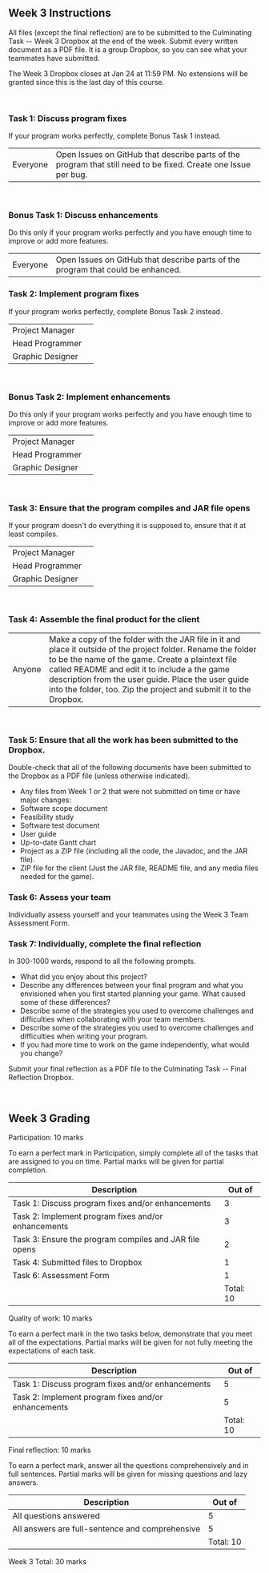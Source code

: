 ## Week 3 Instructions

All files (except the final reflection) are to be submitted to the Culminating Task -- Week 3 Dropbox at the end of the week. Submit every written document as a PDF file. It is a group Dropbox, so you can see what your teammates have submitted.

The Week 3 Dropbox closes at Jan 24 at 11:59 PM. No extensions will be granted since this is the last day of this course.

 
### Task 1: Discuss program fixes

If your program works perfectly, complete Bonus Task 1 instead.

| | |
| -- | -- |
| Everyone | Open Issues on GitHub that describe parts of the program that still need to be fixed. Create one Issue per bug. |
  
  
### Bonus Task 1: Discuss enhancements

Do this only if your program works perfectly and you have enough time to improve or add more features.

| | |
| -- | -- |
| Everyone | Open Issues on GitHub that describe parts of the program that could be enhanced. |


### Task 2: Implement program fixes

If your program works perfectly, complete Bonus Task 2 instead.

| | |
| -- | -- |
| Project Manager | |
| Head Programmer | |
| Graphic Designer | |
 

### Bonus Task 2: Implement enhancements

Do this only if your program works perfectly and you have enough time to improve or add more features.

| | |
| -- | -- |
| Project Manager | |
| Head Programmer | |
| Graphic Designer | |
  

### Task 3: Ensure that the program compiles and JAR file opens

If your program doesn't do everything it is supposed to, ensure that it at least compiles.

| | |
| -- | -- |
| Project Manager | |
| Head Programmer | |
| Graphic Designer | |
 

### Task 4: Assemble the final product for the client

| | |
| -- | -- |
| Anyone | Make a copy of the folder with the JAR file in it and place it outside of the project folder. Rename the folder to be the name of the game. Create a plaintext file called README and edit it to include a the game description from the user guide. Place the user guide into the folder, too. Zip the project and submit it to the Dropbox. |
 

### Task 5: Ensure that all the work has been submitted to the Dropbox.

Double-check that all of the following documents have been submitted to the Dropbox as a PDF file (unless otherwise indicated).

* Any files from Week 1 or 2 that were not submitted on time or have major changes:
 * Software scope document
 * Feasibility study
 * Software test document
 * User guide
 * Up-to-date Gantt chart
* Project as a ZIP file (including all the code, the Javadoc, and the JAR file).
* ZIP file for the client (Just the JAR file, README file, and any media files needed for the game).

### Task 6: Assess your team

Individually assess yourself and your teammates using the Week 3 Team Assessment Form.

### Task 7: Individually, complete the final reflection

In 300-1000 words, respond to all the following prompts.

* What did you enjoy about this project?
* Describe any differences between your final program and what you envisioned when you first started planning your game. What caused some of these differences?
* Describe some of the strategies you used to overcome challenges and difficulties when collaborating with your team members.
* Describe some of the strategies you used to overcome challenges and difficulties when writing your program.
* If you had more time to work on the game independently, what would you change?

Submit your final reflection as a PDF file to the Culminating Task -- Final Reflection Dropbox.

 
## Week 3 Grading

Participation: 10 marks

To earn a perfect mark in Participation, simply complete all of the tasks that are assigned to you on time. Partial marks will be given for partial completion.

| Description | Out of |
| --- | --- |
| Task 1: Discuss program fixes and/or enhancements	| 3 |
| Task 2: Implement program fixes and/or enhancements	| 3 |
| Task 3: Ensure the program compiles and JAR file opens	| 2 |
| Task 4: Submitted files to Dropbox	| 1 |
| Task 6: Assessment Form	| 1 |
| | Total: 10 |

Quality of work: 10 marks

To earn a perfect mark in the two tasks below, demonstrate that you meet all of the expectations. Partial marks will be given for not fully meeting the expectations of each task.

| Description | Out of |
| --- | --- |
| Task 1: Discuss program fixes and/or enhancements	| 5 |
| Task 2: Implement program fixes and/or enhancements	| 5 |
| | Total: 10 |

Final reflection: 10 marks

To earn a perfect mark, answer all the questions comprehensively and in full sentences. Partial marks will be given for missing questions and lazy answers.

| Description | Out of |
| --- | --- |
| All questions answered	| 5 |
| All answers are full-sentence and comprehensive	| 5 |
| | Total: 10 |

Week 3 Total: 30 marks
